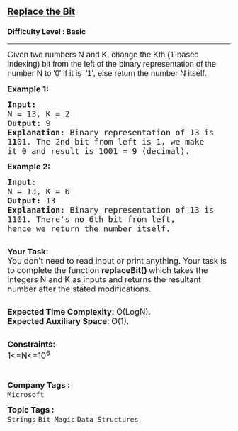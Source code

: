 <h2><a href="https://www.geeksforgeeks.org/problems/replace-the-bit3212/1?page=4&category=Bit%20Magic&sortBy=submissions">Replace the Bit</a></h2><h3>Difficulty Level : Basic</h3><hr><div class="problems_problem_content__Xm_eO"><p><span style="font-size:18px"><span style="font-family:arial,helvetica,sans-serif">Given two&nbsp;numbers N&nbsp;and K, change the Kth (1-based indexing)&nbsp;bit from the left of the binary representation of the number N&nbsp;to&nbsp;'0' if it is &nbsp;'1', else return the number N&nbsp;itself.</span></span></p>

<p><span style="font-size:18px"><strong>Example 1:</strong></span></p>

<pre><span style="font-size:18px"><strong>Input:</strong>
N = 13, K = 2
<strong>Output:</strong> 9
<strong>Explanation</strong>: Binary representation of 13 is
1<strong>1</strong>01. The 2nd bit from left is 1, we make
it 0 and result is 1001 = 9 (decimal).</span>
</pre>

<p><span style="font-size:18px"><strong>Example 2:</strong></span></p>

<pre><span style="font-size:18px"><strong>Input</strong>: 
N = 13, K = 6
<strong>Output:</strong> 13
<strong>Explanation</strong>: Binary representation of 13 is
1101. There's no 6th bit from left,
hence we return the number itself.</span>
</pre>

<p><br>
<span style="font-size:18px"><strong>Your Task:</strong><br>
You don't need to read input or print anything. Your task is to complete the function&nbsp;<strong>replaceBit()&nbsp;</strong>which takes the integers N and K as inputs and returns the resultant number after the stated modifications.</span></p>

<p><br>
<span style="font-size:18px"><strong>Expected Time Complexity:&nbsp;</strong>O(LogN).<br>
<strong>Expected Auxiliary Space:&nbsp;</strong>O(1).</span></p>

<p><br>
<span style="font-size:18px"><strong>Constraints:</strong><br>
1&lt;=N&lt;=10<sup>6</sup></span></p>

<p>&nbsp;</p>
</div><p><span style=font-size:18px><strong>Company Tags : </strong><br><code>Microsoft</code>&nbsp;<br><p><span style=font-size:18px><strong>Topic Tags : </strong><br><code>Strings</code>&nbsp;<code>Bit Magic</code>&nbsp;<code>Data Structures</code>&nbsp;